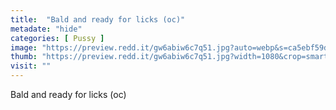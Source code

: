 ```yaml
---
title:  "Bald and ready for licks (oc)"
metadate: "hide"
categories: [ Pussy ]
image: "https://preview.redd.it/gw6abiw6c7q51.jpg?auto=webp&s=ca5ebf59ddda1c2df3d2e8ceeeb21d6bbf1f3e07"
thumb: "https://preview.redd.it/gw6abiw6c7q51.jpg?width=1080&crop=smart&auto=webp&s=f0c6bf25b4be1d3b381c5d2a5d283173a7bf7d43"
visit: ""
---
```

Bald and ready for licks (oc)

